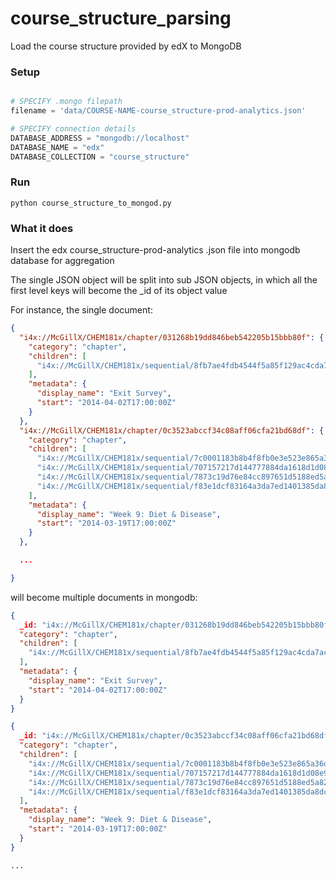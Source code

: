 # course_structure_parsing

Load the course structure provided by edX to MongoDB

### Setup

```python

# SPECIFY .mongo filepath
filename = 'data/COURSE-NAME-course_structure-prod-analytics.json'

# SPECIFY connection details
DATABASE_ADDRESS = "mongodb://localhost"
DATABASE_NAME = "edx"
DATABASE_COLLECTION = "course_structure"
```

### Run

```
python course_structure_to_mongod.py
```

### What it does

Insert the edx course_structure-prod-analytics .json file into mongodb database for aggregation

The single JSON object will be split into sub JSON objects, in which all the first level keys will become 
the _id of its object value

For instance, the single document:

```json
{
  "i4x://McGillX/CHEM181x/chapter/031268b19dd846beb542205b15bbb80f": {
    "category": "chapter", 
    "children": [
      "i4x://McGillX/CHEM181x/sequential/8fb7ae4fdb4544f5a85f129ac4cda7ac"
    ], 
    "metadata": {
      "display_name": "Exit Survey", 
      "start": "2014-04-02T17:00:00Z"
    }
  }, 
  "i4x://McGillX/CHEM181x/chapter/0c3523abccf34c08aff06cfa21bd68df": {
    "category": "chapter", 
    "children": [
      "i4x://McGillX/CHEM181x/sequential/7c0001183b8b4f8fb0e3e523e865a36d", 
      "i4x://McGillX/CHEM181x/sequential/707157217d144777884da1618d1d08e9", 
      "i4x://McGillX/CHEM181x/sequential/7873c19d76e84cc897651d5188ed5a82", 
      "i4x://McGillX/CHEM181x/sequential/f83e1dcf83164a3da7ed1401385da8dc"
    ], 
    "metadata": {
      "display_name": "Week 9: Diet & Disease", 
      "start": "2014-03-19T17:00:00Z"
    }
  }, 

  ...

}
```

will become multiple documents in mongodb:

```json
{
  _id: "i4x://McGillX/CHEM181x/chapter/031268b19dd846beb542205b15bbb80f",
  "category": "chapter", 
  "children": [
    "i4x://McGillX/CHEM181x/sequential/8fb7ae4fdb4544f5a85f129ac4cda7ac"
  ], 
  "metadata": {
    "display_name": "Exit Survey", 
    "start": "2014-04-02T17:00:00Z"
  }
}
```

```json
{
  _id: "i4x://McGillX/CHEM181x/chapter/0c3523abccf34c08aff06cfa21bd68df",
  "category": "chapter", 
  "children": [
    "i4x://McGillX/CHEM181x/sequential/7c0001183b8b4f8fb0e3e523e865a36d", 
    "i4x://McGillX/CHEM181x/sequential/707157217d144777884da1618d1d08e9", 
    "i4x://McGillX/CHEM181x/sequential/7873c19d76e84cc897651d5188ed5a82", 
    "i4x://McGillX/CHEM181x/sequential/f83e1dcf83164a3da7ed1401385da8dc"
  ], 
  "metadata": {
    "display_name": "Week 9: Diet & Disease", 
    "start": "2014-03-19T17:00:00Z"
  }
}
```

```
...
```






